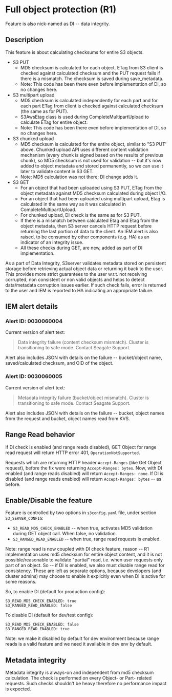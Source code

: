# Full object protection (R1)

Feature is also nick-named as DI -- data integrity.

## Description

This feature is about calculating checksums for entire S3 objects.

- S3 PUT
  - MD5 checksum is calculated for each object. ETag from S3 client is checked
    against calculated checksum and the PUT request fails if there is a
    mismatch. The checksum is saved during save_metadata.
  - Note: This code has been there even before implementation of DI, so no
    changes here.
- S3 multipart upload
  - MD5 checksum is calculated independently for each part and for each part
    ETag from client is checked against calculated checksum (the same as for
    PUT).
  - S3AwsEtag class is used during CompleteMultipartUpload to calculate ETag
    for entire object.
  - Note: This code has been there even before implementation of DI, so no
    changes here.
- S3 chunked upload
  - MD5 checksum is calculated for the entire object, similar to "S3 PUT'
    above.  Chunked upload API uses different content validation mechanism
    (every chunk is signed based on the results of previous chunk), so MD5
    checksum is not used for validation -- but it's now added to object
    metadata and stored permanently, so we can use it later to validate
    content in S3 GET.
  - Note: MD5 calculation was not there; DI change adds it.
- S3 GET
  - For an object that had been uploaded using S3 PUT, ETag from the object
    metadata against MD5 checksum calculated during object I/O.
  - For an object that had been uploaded using multipart upload, Etag is
    calculated in the same way as it was calculated in CompleteMultipartUpload.
  - For chunked upload, DI check is the same as for S3 PUT.
  - If there is a mismatch between calculated Etag and Etag from the object
    metadata, then S3 server cancels HTTP request before returning the last
    portion of data to the client.  An IEM alert is also raised, to be
    consumed by other components (e.g. HA) as an indicator of an integrity
    issue.
  - All these checks during GET, are new, added as part of DI implementation.

As a part of Data Integrity, S3server validates metadata stored on
persistent storage before retrieving actual object data or returning it back
to the user. This provides more strict guarantees to the user w.r.t.
not receiving corrupted, non consistent or non valid objects and helps to
detect data/metadata corruption issues earlier. If such check fails, error
is returned to the user and IEM is reported to HA indicating an appropriate
failure.


## IEM alert details

### Alert ID: 0030060004

Current version of alert text:

> Data integrity failure (content checksum mismatch).
> Cluster is transitioning to safe mode. Contact Seagate Support.

Alert also includes JSON with details on the failure -- bucket/object name,
saved/calculated checksum, and OID of the object.

### Alert ID: 0030060005

Current version of alert text:

> Metadata integrity failure (bucket/object mismatch).
> Cluster is transitioning to safe mode. Contact Seagate Support.

Alert also includes JSON with details on the failure -- bucket, object names
from the request and bucket, object names read from KVS.


## Range Read behavior

If DI check is enabled (and range reads disabled), GET Object for range read
request will return HTTP error 401, `OperationNotSupported`.

Requests which are returning HTTP header `Accept-Ranges` (like Get Object
request), before the fix were returning `Accept-Ranges: bytes`.  Now, with
DI enabled (and range reads disabled) will return `Accept-Ranges: none`.
If DI is disabled (and range reads enabled) will return
`Accept-Ranges: bytes` -- as before.


## Enable/Disable the feature

Feature is controlled by two options in `s3config.yaml` file, under
section `S3_SERVER_CONFIG`:

- `S3_READ_MD5_CHECK_ENABLED` -- when true, activates MD5 validation during
  GET object call.  When false, no validation.
- `S3_RANGED_READ_ENABLED` -- when true, range read requests is enabled.

Note: range read is now coupled with DI check feature, reason -- R1
implementation uses md5 checksum for entire object content, and it is not
possible/reasonable to validate "partial" read, i.e. when user requests
only part of an object.  So -- if DI is enabled, we also must disable
range read for consistency.  These are left as separate options, because
developers (and cluster admins) may choose to enable it explicitly even
when DI is active for some reasons.

So, to enable DI (default for production config):

```
S3_READ_MD5_CHECK_ENABLED: true
S3_RANGED_READ_ENABLED: false
```

To disable DI (default for dev/test config):

```
S3_READ_MD5_CHECK_ENABLED: false
S3_RANGED_READ_ENABLED: true
```

Note: we make it disabled by default for dev environment because range reads
is a valid feature and we need it available in dev env by default.


## Metadata integrity

Metadata integrity is always-on and independent from md5 checksum calculation.
The check is performed on every Object- or Part- related requests.
Such checks shouldn't be heavy therefore no performance impact is expected.
